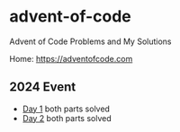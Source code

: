 # advent-of-code
Advent of Code Problems and My Solutions

Home: https://adventofcode.com

## 2024 Event

* [Day 1](2024/Day%2001/README.md) both parts solved
* [Day 2](2024/Day%2002/README.md) both parts solved
